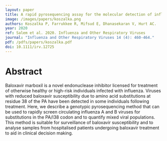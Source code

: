 ```yaml
---
layout: paper
title: A rapid pyrosequencing assay for the molecular detection of influenza viruses with reduced baloxavir susceptibility due to PA/I38X amino acid substitutions
image: /images/papers/koszalka.png
authors: Koszalka P, Farrukkee R, Mifsud E, Dhanasekaran V, Hurt AC.
year: 2020
ref: Salem et al. 2020. Influenza and Other Respiratory Viruses
journal: "Influenza and Other Respiratory Viruses 14 (4): 460-464."
pdf: /pdfs/papers/koszalka.pdf
doi: 10.1111/irv.12725
---
```

# Abstract
Baloxavir marboxil is a novel endonuclease inhibitor licensed for treatment of otherwise healthy or high-risk individuals infected with influenza. Viruses with reduced baloxavir susceptibility due to amino acid substitutions at residue 38 of the PA have been detected in some individuals following treatment. Here, we describe a genotypic pyrosequencing method that can be used to rapidly screen circulating influenza A and B viruses for substitutions in the PA/I38 codon and to quantify mixed viral populations. This method is suitable for surveillance of baloxavir susceptibility and to analyse samples from hospitalised patients undergoing baloxavir treatment to aid in clinical decision making.